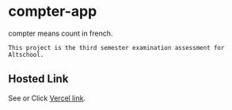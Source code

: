# compter-app
compter means count in french.

```
This project is the third semester examination assessment for Altschool.
```

## Hosted Link
See or Click [Vercel link](https://compter-application.vercel.app/).